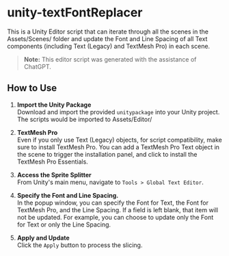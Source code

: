 # unity-textFontReplacer

This is a Unity Editor script that can iterate through all the scenes in the Assets/Scenes/ folder and update the Font and Line Spacing of all Text components (including Text (Legacy) and TextMesh Pro) in each scene.
>**Note:** This editor script was generated with the assistance of ChatGPT.

## How to Use

1. **Import the Unity Package**  
   Download and import the provided `unitypackage` into your Unity project. The scripts would be imported to Assets/Editor/

2. **TextMesh Pro**  
   Even if you only use Text (Legacy) objects, for script compatibility, make sure to install TextMesh Pro. You can add a TextMesh Pro Text object in the scene to trigger the installation panel, and click to install the TextMesh Pro Essentials.

3. **Access the Sprite Splitter**  
   From Unity's main menu, navigate to `Tools > Global Text Editor`.

4. **Specify the Font and Line Spacing.**  
   In the popup window, you can specify the Font for Text, the Font for TextMesh Pro, and the Line Spacing. If a field is left blank, that item will not be updated. For example, you can choose to update only the Font for Text or only the Line Spacing.

5. **Apply and Update**  
   Click the `Apply` button to process the slicing.